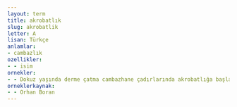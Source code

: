 ```yaml
---
layout: term
title: akrobatlık
slug: akrobatlik
letter: A
lisan: Türkçe
anlamlar:
- cambazlık
ozellikler:
- - isim
ornekler:
- - Dokuz yaşında derme çatma cambazhane çadırlarında akrobatlığa başlayan Hayri, yaşamını Anadolu'nun kasabalarında sürdürüyordu.
orneklerkaynak:
- - Orhan Boran
---
```

